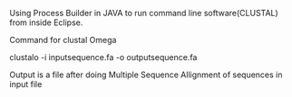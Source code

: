 Using Process Builder in JAVA to run command line software(CLUSTAL) from inside Eclipse. 

Command for clustal Omega 

clustalo -i inputsequence.fa -o outputsequence.fa


Output is a file after doing Multiple Sequence Allignment of sequences in input file 

